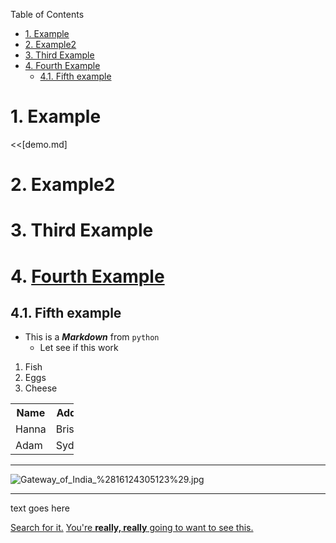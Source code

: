 Table of Contents
- [1. Example](#1-example)
- [2. Example2](#2-example2)
- [3. Third Example](#3-third-example)
- [4. Fourth Example](#4-fourth-example)
  - [4.1. Fifth example](#41-fifth-example)

# 1. Example
<<[demo.md]
# 2. Example2
# 3. Third Example
# 4. [Fourth Example](http://www.fourthexample.com) 
## 4.1. Fifth example

* This is a **_Markdown_** from ```python```
    - Let see if this work
<ol>
<li>Fish</li>
<li>Eggs</li>
<li>Cheese</li>
</ol>

<table style="width:20%">
    <tr>
        <th>Name</th>
        <th>Address</th>
        <th>Salary</th>
    </tr>
    <tr>
        <td>Hanna</td>
        <td>Brisbane</td>
        <td>4000</td>
    </tr>
    <tr>
        <td>Adam</td>
        <td>Sydney</td>
        <td>5000</td>
    </tr>
</table>   

<hr>

![Gateway_of_India_%2816124305123%29.jpg](attachment:Gateway_of_India_%2816124305123%29.jpg)

<hr>

<a id="division_ID">text goes here</a>

[Search for it.](www.google.com)
[You're **really, really** going to want to see this.](www.dailykitten.com)


```python

```
